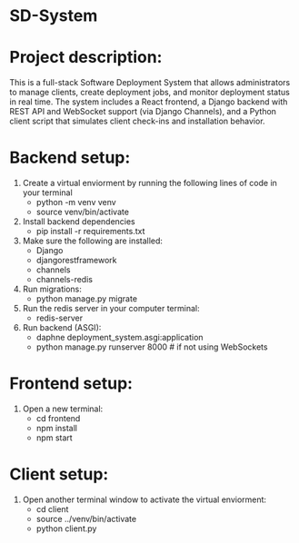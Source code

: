 # SD-System

# Project description:

This is a full-stack Software Deployment System that allows administrators to manage clients, create deployment jobs, and monitor deployment status in real time. The system includes a React frontend, a Django backend with REST API and WebSocket support (via Django Channels), and a Python client script that simulates client check-ins and installation behavior.

# Backend setup:

1. Create a virtual enviorment by running the following lines of code in your terminal
   - python -m venv venv
   - source venv/bin/activate
2. Install backend dependencies
   - pip install -r requirements.txt
3. Make sure the following are installed:
   - Django
   - djangorestframework
   - channels
   - channels-redis
4. Run migrations:
   - python manage.py migrate
5. Run the redis server in your computer terminal:
   - redis-server
6. Run backend (ASGI):
   - daphne deployment_system.asgi:application
   - python manage.py runserver 8000 # if not using WebSockets

# Frontend setup:

1. Open a new terminal:
   - cd frontend
   - npm install
   - npm start

# Client setup:

1. Open another terminal window to activate the virtual enviorment:
   - cd client
   - source ../venv/bin/activate
   - python client.py
